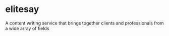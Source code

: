 # elitesay
A content writing service that brings together clients and professionals from a wide array of fields
